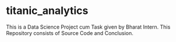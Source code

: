 # titanic_analytics
This is a Data Science Project cum Task given by Bharat Intern. This Repository consists of Source Code and Conclusion.
